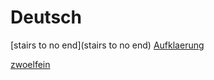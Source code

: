 # Deutsch

[stairs to no end](stairs to no end) 
[Aufklaerung](Aufklaerung)

[zwoelfein](ze/zwoelfein)

